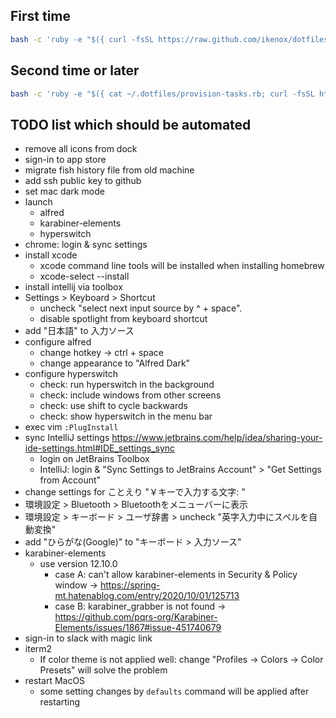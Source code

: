 ## First time

```sh
bash -c 'ruby -e "$({ curl -fsSL https://raw.github.com/ikenox/dotfiles/master/provision-tasks.rb; curl -fsSL https://raw.githubusercontent.com/ikenox/equil/0.2.0/equil.rb; })" essentials'
```

## Second time or later

```sh
bash -c 'ruby -e "$({ cat ~/.dotfiles/provision-tasks.rb; curl -fsSL https://raw.githubusercontent.com/ikenox/equil/0.2.0/equil.rb; })" essentials'
```

## TODO list which should be automated

- remove all icons from dock
- sign-in to app store
- migrate fish history file from old machine
- add ssh public key to github
- set mac dark mode
- launch
    - alfred
    - karabiner-elements
    - hyperswitch
- chrome: login & sync settings
- install xcode
    - xcode command line tools will be installed when installing homebrew
    - xcode-select --install
- install intellij via toolbox
- Settings > Keyboard > Shortcut
    - uncheck "select next input source by ^ + space".
    - disable spotlight from keyboard shortcut
- add "日本語" to 入力ソース
- configure alfred
    - change hotkey -> ctrl + space
    - change appearance to "Alfred Dark"
- configure hyperswitch
    - check: run hyperswitch in the background
    - check: include windows from other screens
    - check: use shift to cycle backwards
    - check: show hyperswitch in the menu bar
- exec vim `:PlugInstall`
- sync IntelliJ settings https://www.jetbrains.com/help/idea/sharing-your-ide-settings.html#IDE_settings_sync
    - login on JetBrains Toolbox
    - IntelliJ: login & "Sync Settings to JetBrains Account" > "Get Settings from Account"
- change settings for ことえり "￥キーで入力する文字: \"
- 環境設定 > Bluetooth > Bluetoothをメニューバーに表示
- 環境設定 > キーボード > ユーザ辞書 > uncheck "英字入力中にスペルを自動変換"
- add "ひらがな(Google)" to "キーボード > 入力ソース"
- karabiner-elements
    - use version 12.10.0
        - case A: can't allow karabiner-elements in Security & Policy window -> https://spring-mt.hatenablog.com/entry/2020/10/01/125713
        - case B: karabiner_grabber is not found -> https://github.com/pqrs-org/Karabiner-Elements/issues/1867#issue-451740679
- sign-in to slack with magic link
- iterm2
    - If color theme is not applied well: change "Profiles -> Colors -> Color Presets" will solve the problem
- restart MacOS
    - some setting changes by `defaults` command will be applied after restarting
